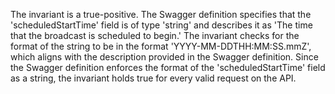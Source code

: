 The invariant is a true-positive. The Swagger definition specifies that the 'scheduledStartTime' field is of type 'string' and describes it as 'The time that the broadcast is scheduled to begin.' The invariant checks for the format of the string to be in the format 'YYYY-MM-DDTHH:MM:SS.mmZ', which aligns with the description provided in the Swagger definition. Since the Swagger definition enforces the format of the 'scheduledStartTime' field as a string, the invariant holds true for every valid request on the API.
